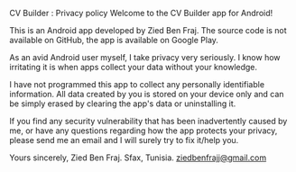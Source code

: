 CV Builder : Privacy policy
Welcome to the CV Builder app for Android!

This is an  Android app developed by Zied Ben Fraj. The source code is not available on GitHub, the app is available on Google Play.

As an avid Android user myself, I take privacy very seriously. I know how irritating it is when apps collect your data without your knowledge.

I have not programmed this app to collect any personally identifiable information. All data created by you is stored on your device only and can be simply erased by clearing the app's data or uninstalling it.

If you find any security vulnerability that has been inadvertently caused by me, or have any questions regarding how the app protects your privacy, please send me an email and I will surely try to fix it/help you.

Yours sincerely,
Zied Ben Fraj.
Sfax, Tunisia.
ziedbenfrajj@gmail.com

